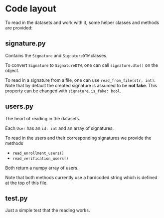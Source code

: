 # Code layout

To read in the datasets and work with it, some helper classes and methods are provided:

## signature.py

Contains the `Signature` and `SignatureDTW` classes.

To convert `Signature` to `SignatureDTW`, one can call `signature.dtw()` on the object.

To read in a signature from a file, one can use `read_from_file(str, int)`. Note that by default the created signature is
assumed to be **not fake**. This property can be changed with `signature.is_fake: bool`.

## users.py

The heart of reading in the datasets.

Each `User` has an `id: int` and an array of signatures. 

To read in the users and their corresponding signatures we provide the methods

- `read_enrollment_users()`
- `read_verification_users()`

Both return a numpy array of users.

Note that both methods currently use a hardcoded string which is defined at the top of this file.

## test.py

Just a simple test that the reading works.